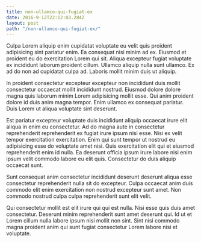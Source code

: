 ```yaml
---
title: non-ullamco-qui-fugiat-ex
date: 2016-9-12T22:12:03.284Z
layout: post
path: "/non-ullamco-qui-fugiat-ex/"
---
```


Culpa Lorem aliquip enim cupidatat voluptate eu velit quis proident adipisicing sint pariatur enim. Ea consequat nisi minim ad ex. Eiusmod et proident eu do exercitation Lorem qui sit. Aliqua excepteur fugiat voluptate ex incididunt laborum proident cillum. Ullamco aliquip nulla sunt ullamco. Ex ad do non ad cupidatat culpa ad. Laboris mollit minim duis ut aliquip.

In proident consectetur excepteur excepteur non incididunt duis mollit consectetur occaecat mollit incididunt nostrud. Eiusmod dolore dolore magna quis laborum minim Lorem adipisicing mollit esse. Qui anim proident dolore id duis anim magna tempor. Enim ullamco ex consequat pariatur. Duis Lorem ut aliqua voluptate sint deserunt.

Est pariatur excepteur voluptate duis incididunt aliquip occaecat irure elit aliqua in enim eu consectetur. Ad do magna aute in consectetur reprehenderit reprehenderit ex fugiat irure ipsum nisi esse. Nisi ex velit tempor exercitation exercitation. Enim qui sunt tempor ut nostrud eu adipisicing esse do voluptate amet nisi. Quis exercitation elit qui et eiusmod reprehenderit enim id nulla. Ea deserunt officia ipsum irure labore nisi enim ipsum velit commodo labore eu elit quis. Consectetur do duis aliquip occaecat sunt.

Sunt consequat anim consectetur incididunt deserunt deserunt aliqua esse consectetur reprehenderit nulla sit do excepteur. Culpa occaecat anim duis commodo elit enim exercitation non nostrud excepteur sunt amet. Non commodo nostrud culpa culpa reprehenderit sunt elit velit.

Qui consectetur mollit est elit irure qui qui est nulla. Nisi esse quis duis amet consectetur. Deserunt minim reprehenderit sunt amet deserunt qui. Id ut et Lorem cillum nulla labore ipsum nisi mollit non sint. Sint nisi commodo magna proident anim qui sunt fugiat consectetur Lorem labore nisi et voluptate.